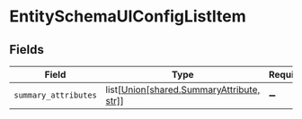 # EntitySchemaUIConfigListItem


## Fields

| Field                                                                                                                 | Type                                                                                                                  | Required                                                                                                              | Description                                                                                                           |
| --------------------------------------------------------------------------------------------------------------------- | --------------------------------------------------------------------------------------------------------------------- | --------------------------------------------------------------------------------------------------------------------- | --------------------------------------------------------------------------------------------------------------------- |
| `summary_attributes`                                                                                                  | list[[Union[shared.SummaryAttribute, str]](undefined/models/shared/entityschemauiconfiglistitemsummaryattributes.md)] | :heavy_minus_sign:                                                                                                    | N/A                                                                                                                   |